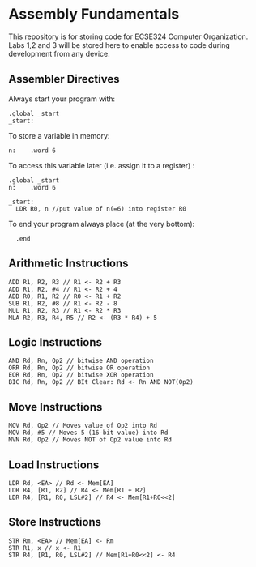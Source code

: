 # Assembly Fundamentals 

This repository is for storing code for ECSE324 Computer Organization. Labs 1,2 and 3 will be stored here to enable access to code during development from any device.

## Assembler Directives 
Always start your program with: 
```
.global _start
_start:
```
To store a variable in memory: 
```
n:    .word 6
```
To access this variable later (i.e. assign it to a register) : 
```
.global _start
n:    .word 6

_start:
  LDR R0, n //put value of n(=6) into register R0
``` 
To end your program always place (at the very bottom): 
```
  .end
```

## Arithmetic Instructions 

```
ADD R1, R2, R3 // R1 <- R2 + R3
ADD R1, R2, #4 // R1 <- R2 + 4
ADD R0, R1, R2 // R0 <- R1 + R2 
SUB R1, R2, #8 // R1 <- R2 - 8
MUL R1, R2, R3 // R1 <- R2 * R3
MLA R2, R3, R4, R5 // R2 <- (R3 * R4) + 5

```
## Logic Instructions 
```
AND Rd, Rn, Op2 // bitwise AND operation 
ORR Rd, Rn, Op2 // bitwise OR operation 
EOR Rd, Rn, Op2 // bitwise XOR operation 
BIC Rd, Rn, Op2 // BIt Clear: Rd <- Rn AND NOT(Op2) 
```
## Move Instructions 
```
MOV Rd, Op2 // Moves value of Op2 into Rd
MOV Rd, #5 // Moves 5 (16-bit value) into Rd
MVN Rd, Op2 // Moves NOT of Op2 value into Rd
```
## Load Instructions 
```
LDR Rd, <EA> // Rd <- Mem[EA] 
LDR R4, [R1, R2] // R4 <- Mem[R1 + R2]
LDR R4, [R1, R0, LSL#2] // R4 <- Mem[R1+R0<<2]
```

## Store Instructions 
```
STR Rm, <EA> // Mem[EA] <- Rm 
STR R1, x // x <- R1 
STR R4, [R1, R0, LSL#2] // Mem[R1+R0<<2] <- R4
```
